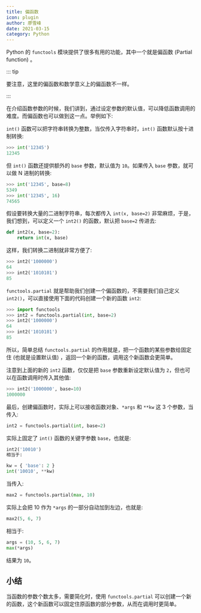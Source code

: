 ```yaml
---
title: 偏函数
icon: plugin
author: 廖雪峰
date: 2021-03-15
category: Python
---
```


Python 的 `functools` 模块提供了很多有用的功能，其中一个就是偏函数 (Partial function) 。

::: tip

要注意，这里的偏函数和数学意义上的偏函数不一样。

:::

在介绍函数参数的时候，我们讲到，通过设定参数的默认值，可以降低函数调用的难度。而偏函数也可以做到这一点。举例如下:

`int()` 函数可以把字符串转换为整数，当仅传入字符串时，`int()` 函数默认按十进制转换:

```py
>>> int('12345')
12345
```

但 `int()` 函数还提供额外的 `base` 参数，默认值为 `10`。如果传入 `base` 参数，就可以做 N 进制的转换:

```py
>>> int('12345', base=8)
5349
>>> int('12345', 16)
74565
```

假设要转换大量的二进制字符串，每次都传入 `int(x, base=2)` 非常麻烦，于是，我们想到，可以定义一个 `int2()` 的函数，默认把 `base=2` 传进去:

```py
def int2(x, base=2):
    return int(x, base)
```

这样，我们转换二进制就非常方便了:

```py
>>> int2('1000000')
64
>>> int2('1010101')
85
```

`functools.partial` 就是帮助我们创建一个偏函数的，不需要我们自己定义 `int2()`，可以直接使用下面的代码创建一个新的函数 `int2`:

```py
>>> import functools
>>> int2 = functools.partial(int, base=2)
>>> int2('1000000')
64
>>> int2('1010101')
85
```

所以，简单总结 `functools.partial` 的作用就是，把一个函数的某些参数给固定住 (也就是设置默认值) ，返回一个新的函数，调用这个新函数会更简单。

注意到上面的新的 `int2` 函数，仅仅是把 `base` 参数重新设定默认值为 `2`，但也可以在函数调用时传入其他值:

```py
>>> int2('1000000', base=10)
1000000
```

最后，创建偏函数时，实际上可以接收函数对象、`*args` 和 `**kw` 这 3 个参数，当传入:

```py
int2 = functools.partial(int, base=2)
```

实际上固定了 `int()` 函数的关键字参数 `base`，也就是:

```py
int2('10010')
相当于:

kw = { 'base': 2 }
int('10010', **kw)
```

当传入:

```py
max2 = functools.partial(max, 10)
```

实际上会把 10 作为 `*args` 的一部分自动加到左边，也就是:

```py
max2(5, 6, 7)
```

相当于:

```py
args = (10, 5, 6, 7)
max(*args)
```

结果为 `10`。

## 小结

当函数的参数个数太多，需要简化时，使用 `functools.partial` 可以创建一个新的函数，这个新函数可以固定住原函数的部分参数，从而在调用时更简单。
